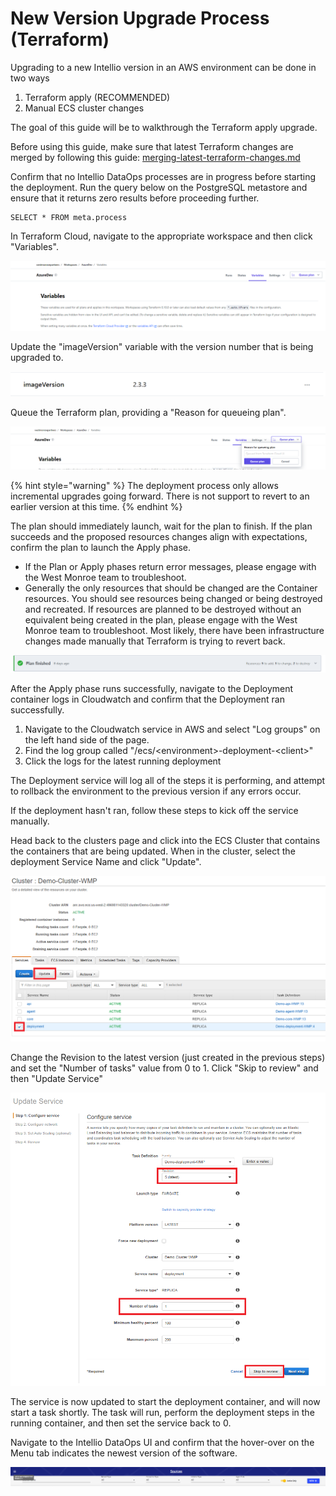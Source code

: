 # New Version Upgrade Process (Terraform)

Upgrading to a new Intellio version in an AWS environment can be done in two ways

1. Terraform apply (RECOMMENDED)
2. Manual ECS cluster changes

The goal of this guide will be to walkthrough the Terraform apply upgrade.

Before using this guide, make sure that latest Terraform changes are merged by following this guide: [merging-latest-terraform-changes.md](../merging-latest-terraform-changes.md "mention")

Confirm that no Intellio DataOps processes are in progress before starting the deployment. Run the query below on the PostgreSQL metastore and ensure that it returns zero results before proceeding further.

```
SELECT * FROM meta.process
```

In Terraform Cloud, navigate to the appropriate workspace and then click "Variables".

![](<../../../.gitbook/assets/image (313) (1).png>)

Update the "imageVersion" variable with the version number that is being upgraded to.

![](<../../../.gitbook/assets/image (286).png>)

Queue the Terraform plan, providing a "Reason for queueing plan".&#x20;

![](<../../../.gitbook/assets/image (316) (1).png>)

{% hint style="warning" %}
The deployment process only allows incremental upgrades going forward. There is not support to revert to an earlier version at this time.
{% endhint %}

The plan should immediately launch, wait for the plan to finish. If the plan succeeds and the proposed resources changes align with expectations, confirm the plan to launch the Apply phase.

* If the Plan or Apply phases return error messages, please engage with the West Monroe team to troubleshoot.
* Generally the only resources that should be changed are the Container resources. You should see resources being changed or being destroyed and recreated. If resources are planned to be destroyed without an equivalent being created in the plan, please engage with the West Monroe team to troubleshoot. Most likely, there have been infrastructure changes made manually that Terraform is trying to revert back.

![](<../../../.gitbook/assets/image (312) (1).png>)

After the Apply phase runs successfully, navigate to the Deployment container logs in Cloudwatch and confirm that the Deployment ran successfully.

1. Navigate to the Cloudwatch service in AWS and select "Log groups" on the left hand side of the page.
2. Find the log group called "/ecs/\<environment>-deployment-\<client>"
3. Click the logs for the latest running deployment

The Deployment service will log all of the steps it is performing, and attempt to rollback the environment to the previous version if any errors occur.&#x20;

If the deployment hasn't ran, follow these steps to kick off the service manually.

Head back to the clusters page and click into the ECS Cluster that contains the containers that are being updated. When in the cluster, select the deployment Service Name and click "Update".

![Cluster and Services](../../../.gitbook/assets/d2.png)

Change the Revision to the latest version (just created in the previous steps) and set the "Number of tasks" value from 0 to 1. Click "Skip to review" and then "Update Service"

![Updating the Service](../../../.gitbook/assets/d3.png)

The service is now updated to start the deployment container, and will now start a task shortly. The task will run, perform the deployment steps in the running container, and then set the service back to 0.

Navigate to the Intellio DataOps UI and confirm that the hover-over on the Menu tab indicates the newest version of the software.

![](<../../../.gitbook/assets/image (325) (1) (1).png>)





&#x20;
